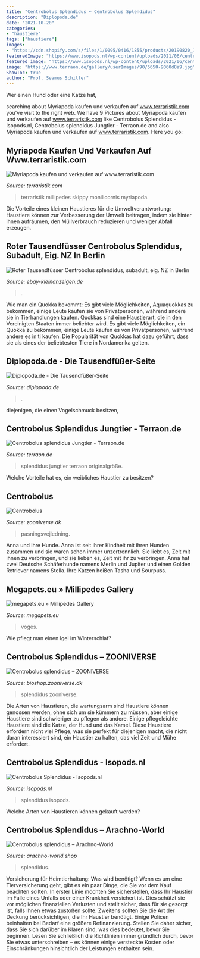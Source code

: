 ```yaml
---
title: "Centrobolus Splendidus ~ Centrobolus Splendidus"
description: "Diplopoda.de"
date: "2021-10-20"
categories:
- "haustiere"
tags: ["haustiere"]
images:
- "https://cdn.shopify.com/s/files/1/0095/0416/1855/products/20190820_193641_580x@2x.jpg?v=1566322873"
featuredImage: "https://www.isopods.nl/wp-content/uploads/2021/06/centrobolus_splendidus_2-600x450.jpg"
featured_image: "https://www.isopods.nl/wp-content/uploads/2021/06/centrobolus_splendidus_2-600x450.jpg"
image: "https://www.terraon.de/gallery/userImages/90/5650-9060d8a9.jpg"
ShowToc: true
author: "Prof. Seamus Schiller"
---
```



Wer einen Hund oder eine Katze hat,

	

		
searching about Myriapoda kaufen und verkaufen auf www.terraristik.com you've visit to the right web. We have 9 Pictures about Myriapoda kaufen und verkaufen auf www.terraristik.com like Centrobolus Splendidus - Isopods.nl, Centrobolus splendidus Jungtier - Terraon.de and also Myriapoda kaufen und verkaufen auf www.terraristik.com. Here you go:
		
    
## Myriapoda Kaufen Und Verkaufen Auf Www.terraristik.com

<img loading=lazy src="https://www.terraristik.com/tb/ad_pics/874269__2.jpeg" onerror="this.onerror=null;this.src='https://tse3.mm.bing.net/th?id=OIP.Yo1xmkvLd9sIe8PoM4cDywHaE4&amp;pid=15.1';" alt="Myriapoda kaufen und verkaufen auf www.terraristik.com">

_Source: terraristik.com_

>terraristik millipedes skippy monilicornis myriapoda. 

	

Die Vorteile eines kleinen Haustieres für die Umweltverantwortung: Haustiere können zur Verbesserung der Umwelt beitragen, indem sie hinter ihnen aufräumen, den Müllverbrauch reduzieren und weniger Abfall erzeugen.

    
## Roter Tausendfüsser Centrobolus Splendidus, Subadult, Eig. NZ In Berlin

<img loading=lazy src="https://i.ebayimg.com/00/s/MTYwMFg4OTc=/z/ytMAAOSwBUVgx4As/$_57.JPG" onerror="this.onerror=null;this.src='https://tse1.mm.bing.net/th?id=OIP.nGd3j3V5iz6yERVB8ZcJGwHaNN&amp;pid=15.1';" alt="Roter Tausendfüsser Centrobolus splendidus, subadult, eig. NZ in Berlin">

_Source: ebay-kleinanzeigen.de_

>. 

	

Wie man ein Quokka bekommt: Es gibt viele Möglichkeiten, Aquaquokkas zu bekommen, einige Leute kaufen sie von Privatpersonen, während andere sie in Tierhandlungen kaufen.
Quokkas sind eine Haustierart, die in den Vereinigten Staaten immer beliebter wird. Es gibt viele Möglichkeiten, ein Quokka zu bekommen, einige Leute kaufen es von Privatpersonen, während andere es in ti kaufen. Die Popularität von Quokkas hat dazu geführt, dass sie als eines der beliebtesten Tiere in Nordamerika gelten.

    
## Diplopoda.de - Die Tausendfüßer-Seite

<img loading=lazy src="http://www.diplopoda.de/html/species/centro_sp_index.jpg" onerror="this.onerror=null;this.src='https://tse3.mm.bing.net/th?id=OIP.6Ro4bohNlPlJS7F84erWaAHaFj&amp;pid=15.1';" alt="Diplopoda.de - Die Tausendfüßer-Seite">

_Source: diplopoda.de_

>. 

	

diejenigen, die einen Vogelschmuck besitzen,

    
## Centrobolus Splendidus Jungtier - Terraon.de

<img loading=lazy src="https://www.terraon.de/gallery/userImages/90/5650-9060d8a9.jpg" onerror="this.onerror=null;this.src='https://tse4.mm.bing.net/th?id=OIP.VZyVt6mjxRG9Jq28WME3xgHaNK&amp;pid=15.1';" alt="Centrobolus splendidus Jungtier - Terraon.de">

_Source: terraon.de_

>splendidus jungtier terraon originalgröße. 

	

Welche Vorteile hat es, ein weibliches Haustier zu besitzen?

    
## Centrobolus

<img loading=lazy src="http://zooniverse.dk/____impro/1/onewebmedia/Centrobolus_splendidus02.JPG?etag=&quot;1c04e8-53bd99d9&quot;&amp;sourceContentType=image%2Fjpeg&amp;ignoreAspectRatio&amp;resize=2344%2B1558&amp;extract=NaN%2BNaN%2B2333%2B514&amp;quality=85" onerror="this.onerror=null;this.src='https://tse2.mm.bing.net/th?id=OIP.J3MypicI6zXMQYXcOgbllQHaE7&amp;pid=15.1';" alt="Centrobolus">

_Source: zooniverse.dk_

>pasningsvejledning. 

	

Anna und ihre Hunde.
Anna ist seit ihrer Kindheit mit ihren Hunden zusammen und sie waren schon immer unzertrennlich. Sie liebt es, Zeit mit ihnen zu verbringen, und sie lieben es, Zeit mit ihr zu verbringen. Anna hat zwei Deutsche Schäferhunde namens Merlin und Jupiter und einen Golden Retriever namens Stella. Ihre Katzen heißen Tasha und Sourpuss.

    
## Megapets.eu » Millipedes Gallery

<img loading=lazy src="https://megapets.eu/lib/xzo83d/125-kinqhpiz.png" onerror="this.onerror=null;this.src='https://tse4.mm.bing.net/th?id=OIP.kqqqiYkg380amdDnLZiGNAHaE7&amp;pid=15.1';" alt="megapets.eu » Millipedes Gallery">

_Source: megapets.eu_

>voges. 

	

Wie pflegt man einen Igel im Winterschlaf?

    
## Centrobolus Splendidus – ZOONIVERSE

<img loading=lazy src="http://bioshop.zooniverse.dk/wp-content/uploads/2017/08/Centrobolus_splendidus01.jpg" onerror="this.onerror=null;this.src='https://tse2.mm.bing.net/th?id=OIP._8kHL0wfDtqrDNrtboUW_QHaHa&amp;pid=15.1';" alt="Centrobolus splendidus – ZOONIVERSE">

_Source: bioshop.zooniverse.dk_

>splendidus zooniverse. 

	

Die Arten von Haustieren, die wartungsarm sind
Haustiere können genossen werden, ohne sich um sie kümmern zu müssen, aber einige Haustiere sind schwieriger zu pflegen als andere. Einige pflegeleichte Haustiere sind die Katze, der Hund und das Kamel. Diese Haustiere erfordern nicht viel Pflege, was sie perfekt für diejenigen macht, die nicht daran interessiert sind, ein Haustier zu halten, das viel Zeit und Mühe erfordert.

    
## Centrobolus Splendidus - Isopods.nl

<img loading=lazy src="https://www.isopods.nl/wp-content/uploads/2021/06/centrobolus_splendidus_2-600x450.jpg" onerror="this.onerror=null;this.src='https://tse4.mm.bing.net/th?id=OIP.mDVkdkTG4IHqJeVq73H7BgHaFj&amp;pid=15.1';" alt="Centrobolus Splendidus - Isopods.nl">

_Source: isopods.nl_

>splendidus isopods. 

	

Welche Arten von Haustieren können gekauft werden?

    
## Centrobolus Splendidus – Arachno-World

<img loading=lazy src="https://cdn.shopify.com/s/files/1/0095/0416/1855/products/20190820_193641_580x@2x.jpg?v=1566322873" onerror="this.onerror=null;this.src='https://tse1.mm.bing.net/th?id=OIP.g69RprV3vqLsxxU6qAhk3AHaF6&amp;pid=15.1';" alt="Centrobolus splendidus – Arachno-World">

_Source: arachno-world.shop_

>splendidus. 

	

Versicherung für Heimtierhaltung: Was wird benötigt?
Wenn es um eine Tierversicherung geht, gibt es ein paar Dinge, die Sie vor dem Kauf beachten sollten.
In erster Linie möchten Sie sicherstellen, dass Ihr Haustier im Falle eines Unfalls oder einer Krankheit versichert ist. Dies schützt sie vor möglichen finanziellen Verlusten und stellt sicher, dass für sie gesorgt ist, falls Ihnen etwas zustoßen sollte.
 Zweitens sollten Sie die Art der Deckung berücksichtigen, die Ihr Haustier benötigt. Einige Policen beinhalten bei Bedarf eine größere Refinanzierung. Stellen Sie daher sicher, dass Sie sich darüber im Klaren sind, was dies bedeutet, bevor Sie beginnen. Lesen Sie schließlich die Richtlinien immer gründlich durch, bevor Sie etwas unterschreiben – es können einige versteckte Kosten oder Einschränkungen hinsichtlich der Leistungen enthalten sein.


